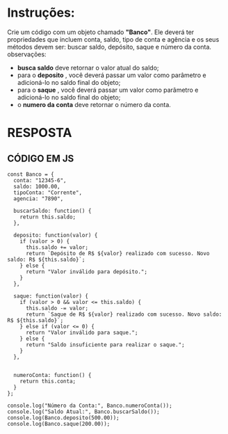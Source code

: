 # Instruções:

Crie um código com um objeto chamado **"Banco"**. Ele deverá ter propriedades que incluem conta, saldo, tipo de conta e agência e os seus métodos devem ser: buscar saldo, depósito, saque e número da conta. 
observações:
- **busca saldo** deve retornar o valor atual do saldo;
- para o **deposito** , você deverá passar um valor como parâmetro e adicioná-lo no saldo final do objeto; 
- para o **saque** , você deverá passar um valor como parâmetro e adicioná-lo no saldo final do objeto; 
- o **numero da conta**  deve retornar o número da conta.

# RESPOSTA

## CÓDIGO EM JS
```JS
const Banco = {
  conta: "12345-6",
  saldo: 1000.00,
  tipoConta: "Corrente",
  agencia: "7890",

  buscarSaldo: function() {
    return this.saldo;
  },

  deposito: function(valor) {
    if (valor > 0) {
      this.saldo += valor;
      return `Depósito de R$ ${valor} realizado com sucesso. Novo saldo: R$ ${this.saldo}`;
    } else {
      return "Valor inválido para depósito.";
    }
  },

  saque: function(valor) {
    if (valor > 0 && valor <= this.saldo) {
      this.saldo -= valor;
      return `Saque de R$ ${valor} realizado com sucesso. Novo saldo: R$ ${this.saldo}`;
    } else if (valor <= 0) {
      return "Valor inválido para saque.";
    } else {
      return "Saldo insuficiente para realizar o saque.";
    }
  },


  numeroConta: function() {
    return this.conta;
  }
};

console.log("Número da Conta:", Banco.numeroConta());
console.log("Saldo Atual:", Banco.buscarSaldo());
console.log(Banco.deposito(500.00));
console.log(Banco.saque(200.00));

```

